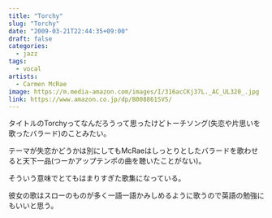 ```yaml
---
title: "Torchy"
slug: "Torchy"
date: "2009-03-21T22:44:35+09:00"
draft: false
categories:
  - jazz
tags:
  - vocal
artists:
  - Carmen McRae
image: https://m.media-amazon.com/images/I/316acCKj37L._AC_UL320_.jpg
link: https://www.amazon.co.jp/dp/B008861SVS/
---
```

タイトルのTorchyってなんだろうって思ったけどトーチソング(失恋や片思いを歌ったバラード)のことみたい。
<!--more-->
テーマが失恋かどうかは別にしてもMcRaeはしっとりとしたバラードを歌わせると天下一品(つーかアップテンポの曲を聴いたことがない)。

そういう意味でとてもはまりすぎた歌集になっている。 

彼女の歌はスローのものが多く一語一語かみしめるように歌うので英語の勉強にもいいと思う。
